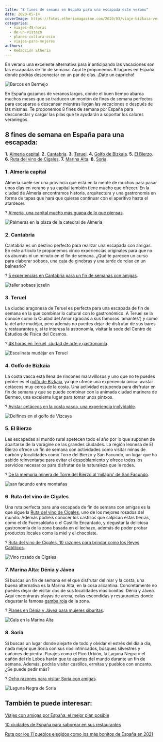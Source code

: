 ```yaml
---
title: "8 fines de semana en España para una escapada este verano"
date: 2020-05-14
coverImage: https://fotos.etheriamagazine.com/2020/03/viaje-bizkaia-ver-ballenas.jpg
categories: 
  - viajes-48-horas
  - de-un-vistazo
  - planes-cultura-ocio
  - viajes-para-mujeres
authors: 
  - Redacción Etheria
---
```


En verano una excelente alternativa para ir anticipando las vacaciones son las escapadas de fin de semana. Aquí te proponemos 8 lugares en España donde podrás desconectar en un par de días. ¡Date un capricho!

![Barcos en Bermejo](https://fotos.etheriamagazine.com/2020/03/viaje-bizkaia-ver-ballenas-900x600.jpg "Puerto de Bermeo.")

En España gozamos de veranos largos, donde el buen tiempo abarca muchos meses que se 
traducen un montón de fines de semana perfectos para escaparse a descansar mientras 
llegan las vacaciones o después de las mismas. Te proponemos 8 fines de semana por 
España para desconectar y cargar las pilas que te ayudarán a soportar los calores 
veraniegos. 

## 8 fines de semana en España para una escapada:

**1.** [Almería capital](#Almería-capital). **2\.** [Cantabria](#Cantabria). **3.** [Teruel](#Teruel). 
**4.** [Golfo de Bizkaia](#Golfo-Bizkaia). **5.** [El Bierzo](#Bierzo). **6**. [Ruta del 
vino de Cigales](#Cigales). **7.** [Marina Alta](#Marina-Alta). **8.** [Soria](#Soria). 

### 1\. Almería capital

Almería suele ser una provincia que está en la mente de muchos para pasar unos días en 
verano y su capital también tiene mucho que ofrecer. En la ciudad de Almería encontramos 
historia, arquitectura y una gastronomía en forma de tapas que hará que quieras 
continuar con el aperitivo hasta el atardecer. 

? [Almería, una capital mucho más guapa de lo que 
piensas](https://etheriamagazine.com/2020/01/10/48-horas-con-amigas-en-almeria-capital-que-ver-y-donde-tapear/). 

![Palmeras en la plaza de la catedral de Almería](https://fotos.etheriamagazine.com/2020/01/Almeria-Plaza-Catedral-900x607.jpg "Plaza de la Catedral de Almería. © P.G.")

### 2\. Cantabria

Cantabria es un destino perfecto para realizar una escapada con amigas. En este artículo 
te proponemos cinco experiencias originales para que no os aburráis ni un minuto en el 
fin de semana. ¿Qué te parecen un curso para elaborar sobaos, una cata de ginebras y una 
tarde de relax en un balneario? 

? [5 experiencias en Cantabria para un fin de semanas con 
amigas](https://etheriamagazine.com/2020/02/17/5-experiencias-en-cantabria-para-un-fin-de-semana-con-amigas/). 

![taller sobaos joselin](https://fotos.etheriamagazine.com/2020/02/taller-sobaos-joselin-900x435.jpg "Taller de sobaos en Joselín (Cantabria). © PG")

### 3\. Teruel

La ciudad aragonesa de Teruel es perfecta para una escapada de fin de semana en la que 
combinar lo cultural con lo gastronómico. A Teruel se la conoce como la Ciudad del Amor 
(gracias a sus famosos 'amantes') y como la del arte mudéjar, pero además no puedes 
dejar de disfrutar de sus bares y restaurantes y, si te interesa la astronomía, visitar 
la sede del Centro de Estudios de Física del Cosmos. 

? [48 horas en Teruel, ciudad de arte y 
gastronomía](https://etheriamagazine.com/2020/02/10/viajes-romanticos-que-ver-donde-comer-teruel/). 

![Escalinata mudéjar en Teruel](https://fotos.etheriamagazine.com/2020/01/Teruel-escalinata-900x600.jpg "Escalinata neomudéjar de Teruel.")

### 4\. Golfo de Bizkaia

La costa vasca está llena de rincones maravillosos y uno que no te puedes perder es el [golfo 
de 
Bizkaia](http://etheriamagazine.com/2020/04/20/avistamiento-cetaceos-bizkaia-vizcaya-pais-vasco/), 
ya que ofrece una experiencia única: avistar cetáceos muy cerca de la costa. Una 
actividad estupenda para disfrutar en fin de semana y que se puede combinar con la 
animada ciudad marinera de Bermeo, una excelente lugar para tomar unos pintxos. 

? [Avistar cetáceos en la costa vasca, una experiencia 
inolvidable](https://etheriamagazine.com/2020/04/20/avistamiento-cetaceos-bizkaia-vizcaya-pais-vasco/). 

![Delfines en el golfo de Vizcaya](https://fotos.etheriamagazine.com/2020/03/viaje-mujeres-bizkaia-ver-delfines-900x576.jpg "Cetáceos en el golfo de Bizkaia.")

### 5\. El Bierzo

Las escapadas al mundo rural apetecen todo el año por lo que suponen de apartarse de la 
vorágine de las grandes ciudades. La región leonesa de El Bierzo ofrece un fin de semana 
con actividades como visitar minas de carbón y localidades como Torre del Bierzo y San 
Facundo, un lugar que ha sabido reinventarse para evitar el despoblamiento y ofrece 
todos los servicios necesarios para disfrutar de la naturaleza que le rodea. 

? [De la memoria minera de Torre del Bierzo al ‘milagro’ de San 
Facundo](https://etheriamagazine.com/2020/01/27/turismo-rural-leon-torre-del-bierzo-y-san-facundo/). 

![san facundo entre montañas](https://fotos.etheriamagazine.com/2020/01/Leon-pueblo-San-Facundo-900x600.jpg "San Facundo, el pueblo más bonito de León. © Pedro Grifol")

### 6\. Ruta del vino de Cigales

Una ruta perfecta para una escapada de fin de semana con amigas es la que sigue la [Ruta 
del vino de Cigales](https://rutadelvinocigales.com/), uno de los mejores rosados del 
mundo. Además podréis conocer los castillos que salpican estas tierras, como el de 
Fuensaldaña o el Castillo Encantado, y degustar la deliciosa gastronomía de la zona 
basada en el lechazo, además de poder probar productos locales como la miel y el 
chocolate. 

? [Ruta del vino de Cigales, 10 razones para brindar como los Reyes 
Católicos](https://etheriamagazine.com/2020/01/07/viaje-con-amigas-ruta-del-vino-cigales/). 

![Vino rosado de Cigales](https://fotos.etheriamagazine.com/2020/01/etheria-ruta-vino-cigales-portada-900x646.jpg "Brindemos por la Ruta del vino Cigales. © Kelu Robles")

### 7\. Marina Alta: Dénia y Jávea

Si buscas un fin de semana en el que disfrutar del mar y la costa, una buena alternativa 
es la Marina Alta, en la cosa alicantina. Concretamente no puedes dejar de visitar dos 
de sus localidades más bonitas: Dénia y Jávea. Aquí encontrarás playas de arena, calas 
escondidas y restaurantes donde degustar la famosa [gamba 
roja](http://etheriamagazine.com/2019/07/02/mejores-restaurantes-gamba-roja-blanca-palamos-cambrils-valencia-almeria-huelva/) 
de la zona. 

? [Planes en Dénia y Jávea para mujeres 
sibaritas](https://etheriamagazine.com/2021/04/03/que-hacer-donde-comer-con-amigas-denia-javea/). 

![Cala en la Marina Alta](https://fotos.etheriamagazine.com/2019/08/viaje-denia-javea-Cabo-de-la-fontana.jpg "Cabo de la Fontana. ©M.E.")

### 8\. Soria

Si buscas un lugar donde alejarte de todo y olvidar el estrés del día a día, nada mejor 
que Soria con sus ríos intrincados, bosques silvestres y cañones de piedra. Parajes como 
el Pico Urbión, la Laguna Negra o el cañón del río Lobos harán que te apartes del mundo 
durante un fin de semana. Además, podrás visitar castillos, ermitas y pueblos con 
encanto. ¿Se puede pedir más? 

? [Ocho razones para visitar Soria con 
amigas](https://etheriamagazine.com/2019/08/12/ocho-razones-para-viajar-a-soria-con-amigas/). 

![Laguna Negra de Soria](https://fotos.etheriamagazine.com/2019/07/viaje-soria-laguna-negra.jpg "Laguna Negra (Soria).")

## También te puede interesar:

[Viajes con amigas por España: el mejor plan 
posible](https://etheriamagazine.com/2021/09/01/viajes-con-amigas-por-espana-costa-e-interior/) 

[10 ciudades de España para saborear en sus 
restaurantes](https://etheriamagazine.com/2021/02/19/donde-comer-restaurantes-en-espana/) 

[Ruta por los 11 pueblos elegidos como los más bonitos de España en 
2021](https://etheriamagazine.com/2021/01/19/ruta-por-los-11-pueblos-elegidos-como-los-mas-bonitos-de-espana-en-2021/)
